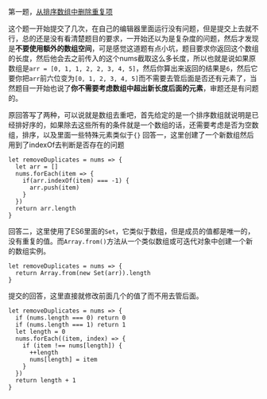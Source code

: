 第一题，[从排序数组中删除重复项](https://leetcode-cn.com/explore/interview/card/top-interview-questions-easy/1/array/21/)

这个题一开始提交了几次，在自己的编辑器里面运行没有问题，但是提交上去就不行，总的还是没有看清楚题目的要求，一开始还以为是复杂度的问题，然后才发现是**不要使用额外的数组空间**，可是感觉这道题有点小坑，题目要求你返回这个数组的长度，然后他会去之前传入的这个nums截取这么多长度，所以也就是说如果原数组是`arr = [0, 1, 1, 2, 2, 3, 4, 5]`，然后你算出来返回的结果是`6`，然后它要你把`arr`前六位变为`[0, 1, 2, 3, 4, 5]`而不需要去管后面是否还有元素了，当然题目一开始也说了**你不需要考虑数组中超出新长度后面的元素**，审题还是有问题的。

原回答写了两种，可以说就是数组去重吧，首先给定的是一个排序数组就说明是已经排好序的，如果除去这些所有的条件就是一个数组的话，还需要考虑是否为空数组，排序，以及里面一些特殊元素类似于`{}`
回答一，这里创建了一个新数组然后用到了indexOf去判断是否存在的问题
```
let removeDuplicates = nums => {
  let arr = []
  nums.forEach(item => {
    if(arr.indexOf(item) === -1) {
      arr.push(item)
    }
  })
  return arr.length
}
```
回答二，这里使用了ES6里面的`Set`，它类似于数组，但是成员的值都是唯一的，没有重复的值。而`Array.from()`方法从一个类似数组或可迭代对象中创建一个新的数组实例。
```
let removeDuplicates = nums => {
  return Array.from(new Set(arr)).length
}
```

提交的回答，这里直接就修改前面几个的值了而不用去管后面。
```
let removeDuplicates = nums => {
  if (nums.length === 0) return 0
  if (nums.length === 1) return 1
  let length = 0
  nums.forEach((item, index) => {
    if (item !== nums[length]) {
      ++length
      nums[length] = item
    }
  })
  return length + 1
}
```
